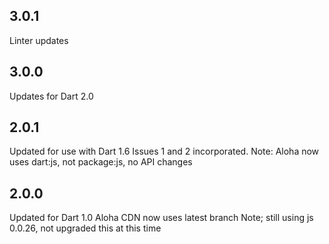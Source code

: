 ## 3.0.1

Linter updates

## 3.0.0

Updates for Dart 2.0

## 2.0.1

Updated for use with Dart 1.6
Issues 1 and 2 incorporated.
Note: Aloha now uses dart:js, not package:js, no API changes

## 2.0.0

Updated for Dart 1.0
Aloha CDN now uses latest branch
Note; still using js 0.0.26, not upgraded this at this time